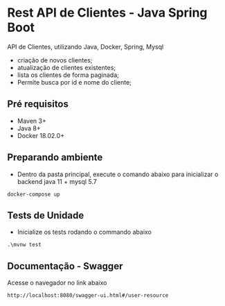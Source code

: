 # Rest API de Clientes - Java Spring Boot 

API de Clientes, utilizando Java, Docker, Spring, Mysql

- criação de novos clientes;
- atualização de clientes existentes;
- lista os clientes de forma paginada;
- Permite busca por id e nome do cliente;

## Pré requisitos

- Maven 3+
- Java 8+
- Docker 18.02.0+ 

## Preparando ambiente

- Dentro da pasta principal, execute o comando abaixo para inicializar o backend java 11 + mysql 5.7
````
docker-compose up
````

## Tests de Unidade

- Inicialize os tests rodando o commando abaixo 
````
.\mvnw test
````

## Documentação - Swagger 

Acesse o navegador no link abaixo
````
http://localhost:8080/swagger-ui.html#/user-resource
````
